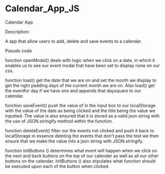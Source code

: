 # Calendar_App_JS

Calendar App

Description:

A app that allow users to add, delete and save events to a calendar. 

Pseudo code 

function openModal() deals with logic when we click on a date, in which it enables us to see our event modal that have been set to display 
none on our css.  

function load() get the date that we are on and set the month we display to get the right padding days of the current month we are on. Also 
load() get the eventfor day if we have one and appends that daysquare to our calendar.

function saveEvent() push the value of in the input box to our localStorage with the value of the date as being clicked 
and the title being the value we inputted. The value is also ensured that it is stored as a valid 
json string with the use of JSON.stringify method within the function. 

function deleteEvent() filter our the events not clicked and push it back to localStorage in essence deleting the events that don't pass the test we then
ensure that we make the value into a json string with JSON.stringify.

function initButtons () determines what event will happen when we click on the next and back buttons on the top of our calender as well as
all our other buttons on the calendar. InitButtons () also stipulates what function should be executed upon each of the button when clicked. 

